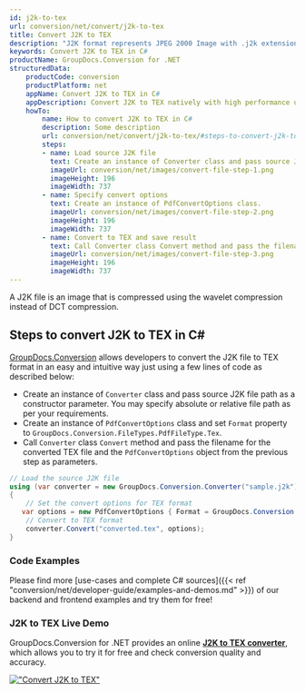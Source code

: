 ```yaml
---
id: j2k-to-tex
url: conversion/net/convert/j2k-to-tex
title: Convert J2K to TEX
description: "J2K format represents JPEG 2000 Image with .j2k extension. Learn how to convert J2K to TEX file programmatically in C# language using GroupDocs.Conversion for .NET library."
keywords: Convert J2K to TEX in C#
productName: GroupDocs.Conversion for .NET
structuredData:
    productCode: conversion
    productPlatform: net
    appName: Convert J2K to TEX in C#
    appDescription: Convert J2K to TEX natively with high performance using C# language and server side GroupDocs.Conversion for .NET APIs, without the use of any software like Microsoft or Open Office.
    howTo:
        name: How to convert J2K to TEX in C# 
        description: Some description
        url: conversion/net/convert/j2k-to-tex/#steps-to-convert-j2k-to-tex-in-c
        steps:
        - name: Load source J2K file 
          text: Create an instance of Converter class and pass source J2K file path as a constructor parameter. You may specify absolute or relative file path as per your requirements. 
          imageUrl: conversion/net/images/convert-file-step-1.png
          imageHeight: 196
          imageWidth: 737
        - name: Specify convert options 
          text: Create an instance of PdfConvertOptions class.
          imageUrl: conversion/net/images/convert-file-step-2.png
          imageHeight: 196
          imageWidth: 737
        - name: Convert to TEX and save result 
          text: Call Converter class Convert method and pass the filename for the converted HTML file and the PdfConvertOptions object from the previous step as parameters.
          imageUrl: conversion/net/images/convert-file-step-3.png
          imageHeight: 196
          imageWidth: 737
---
```


A J2K file is an image that is compressed using the wavelet compression instead of DCT compression.

## Steps to convert J2K to TEX in C#

[GroupDocs.Conversion](https://products.groupdocs.com/conversion/net) allows developers to convert the J2K file to TEX format in an easy and intuitive way just using a few lines of code as described below:

* Create an instance of `Converter` class and pass source J2K file path as a constructor parameter. You may specify absolute or relative file path as per your requirements. 
* Create an instance of `PdfConvertOptions` class and set `Format` property to `GroupDocs.Conversion.FileTypes.PdfFileType.Tex`.
* Call `Converter` class `Convert` method and pass the filename for the converted TEX file and the `PdfConvertOptions` object from the previous step as parameters.

```csharp
// Load the source J2K file
using (var converter = new GroupDocs.Conversion.Converter("sample.j2k"))
{
    // Set the convert options for TEX format
   var options = new PdfConvertOptions { Format = GroupDocs.Conversion.FileTypes.PdfFileType.Tex };
    // Convert to TEX format
    converter.Convert("converted.tex", options);
}
```

### Code Examples

Please find more [use-cases and complete C# sources]({{< ref "conversion/net/developer-guide/examples-and-demos.md" >}}) of our backend and frontend examples and try them for free!

### J2K to TEX Live Demo

GroupDocs.Conversion for .NET provides an online [**J2K to TEX converter**](https://products.groupdocs.app/conversion/j2k-to-tex), which allows you to try it for free and check conversion quality and accuracy.

[!["Convert J2K to TEX"](conversion/net/images/convert-to-tex/convert-j2k-to-tex.png)](https://products.groupdocs.app/conversion/j2k-to-tex)